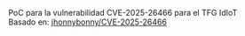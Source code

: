 PoC para la vulnerabilidad CVE-2025-26466 para el TFG IdIoT  
Basado en: [jhonnybonny/CVE-2025-26466](https://github.com/jhonnybonny/CVE-2025-26466)